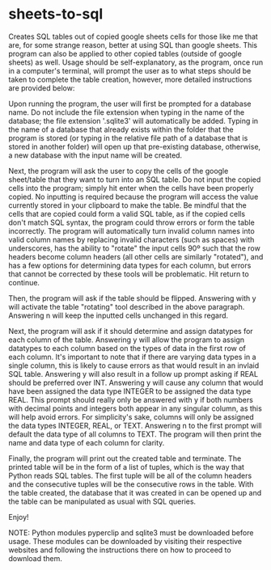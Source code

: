 # sheets-to-sql
Creates SQL tables out of copied google sheets cells for those like me that are, for some strange reason, better at using SQL than google sheets. This program can also be applied to other copied tables (outside of google sheets) as well. Usage should be self-explanatory, as the program, once run in a computer's terminal, will prompt the user as to what steps should be taken to complete the table creation, however, more detailed instructions are provided below:

  Upon running the program, the user will first be prompted for a database name. Do not include the file extension when typing in the name of the database; the file extension '.sqlite3' will automatically be added. Typing in the name of a database that already exists within the folder that the program is stored (or typing in the relative file path of a database that is stored in another folder) will open up that pre-existing database, otherwise, a new database with the input name will be created.
  
   Next, the program will ask the user to copy the cells of the google sheet/table that they want to turn into an SQL table. Do not input the copied cells into the program; simply hit enter when the cells have been properly copied. No inputting is required because the program will access the value currently stored in your clipboard to make the table. Be mindful that the cells that are copied could form a valid SQL table, as if the copied cells don't match SQL syntax, the program could throw errors or form the table incorrectly. The program will automatically turn invalid column names into valid column names by replacing invalid characters (such as spaces) with underscores, has the ability to "rotate" the input cells 90º such that the row headers become column headers (all other cells are similarly "rotated"), and has a few options for determining data types for each column, but errors that cannot be corrected by these tools will be problematic. Hit return to continue.
   
   Then, the program will ask if the table should be flipped. Answering with y will activate the table "rotating" tool described in the above paragraph. Answering n will keep the inputted cells unchanged in this regard.
   
   Next, the program will ask if it should determine and assign datatypes for each column of the table. Answering y will allow the program to assign datatypes to each column based on the types of data in the first row of each column. It's important to note that if there are varying data types in a single column, this is likely to cause errors as that would result in an invlaid SQL table. Answering y will also result in a follow up prompt asking if REAL should be preferred over INT. Answering y will cause any column that would have been assigned the data type INTEGER to be assigned the data type REAL. This prompt should really only be answered with y if both numbers with decimal points and integers both appear in any singular column, as this will help avoid errors. For simplicity's sake, columns will only be assigned the data types INTEGER, REAL, or TEXT. Answering n to the first prompt will default the data type of all columns to TEXT. The program will then print the name and data type of each column for clarity.
   
   Finally, the program will print out the created table and terminate. The printed table will be in the form of a list of tuples, which is the way that Python reads SQL tables. The first tuple will be all of the column headers and the consecutive tuples will be the consecutive rows in the table. With the table created, the database that it was created in can be opened up and the table can be manipulated as usual with SQL queries.
   
   Enjoy!

NOTE: Python modules pyperclip and sqlite3 must be downloaded before usage. These modules can be downloaded by visiting their respective websites and following the instructions there on how to proceed to download them. 
